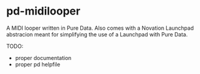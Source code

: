 # pd-midilooper
A MIDI looper written in Pure Data. Also comes with a Novation Launchpad abstracion meant for simplifying the use of a Launchpad with Pure Data.

TODO:
  * proper documentation
  * proper pd helpfile
